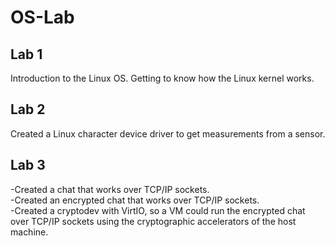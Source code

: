 # OS-Lab
## Lab 1
Introduction to the Linux OS.
Getting to know how the Linux kernel works.
## Lab 2
Created a Linux character device driver to get measurements from a sensor.
## Lab 3 
-Created a chat that works over TCP/IP sockets.  
-Created an encrypted chat that works over TCP/IP sockets.  
-Created a cryptodev with VirtIO, so a VM could run the encrypted chat over TCP/IP sockets using the cryptographic accelerators of the host machine.

